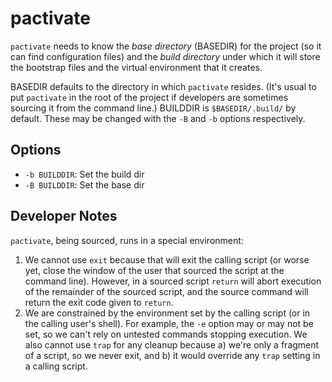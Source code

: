 pactivate
=========

`pactivate` needs to know the _base directory_ (BASEDIR) for the project
(so it can find configuration files) and the _build directory_ under which
it will store the bootstrap files and the virtual environment that it
creates.

BASEDIR defaults to the directory in which `pactivate` resides. (It's usual
to put `pactivate` in the root of the project if developers are sometimes
sourcing it from the command line.) BUILDDIR is `$BASEDIR/.build/` by default.
These may be changed with the `-B` and `-b` options respectively.

Options
-------

- `-b BUILDDIR`: Set the build dir
- `-B BUILDDIR`: Set the base dir


Developer Notes
---------------

`pactivate`, being sourced, runs in a special environment:
1. We cannot use `exit` because that will exit the calling script (or worse
   yet, close the window of the user that sourced the script at the command
   line). However, in a sourced script `return` will abort execution of the
   remainder of the sourced script, and the source command will return the
   exit code given to `return`.
2. We are constrained by the environment set by the calling script (or in
   the calling user's shell). For example, the `-e` option may or may not
   be set, so we can't rely on untested commands stopping execution. We
   also cannot use `trap` for any cleanup because a) we're only a fragment
   of a script, so we never exit, and b) it would override any `trap`
   setting in a calling script.
